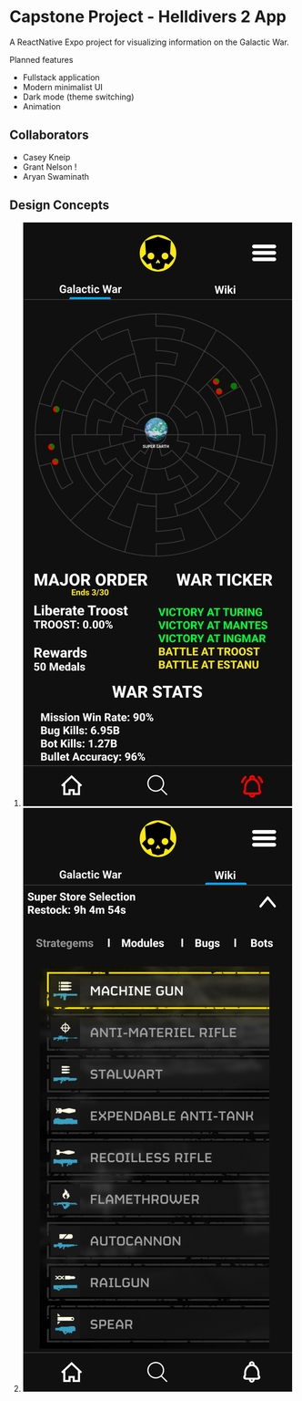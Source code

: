 # Capstone Project - Helldivers 2 App
A ReactNative Expo project for visualizing information on the Galactic War.

Planned features
- Fullstack application
- Modern minimalist UI
- Dark mode (theme switching)
- Animation

## Collaborators
  - Casey Kneip
  - Grant Nelson !
  - Aryan Swaminath

## Design Concepts
1. ![Galactic Map (Home Page)](./assets/home_design.png)
2. ![Wiki Page](./assets/wiki_design.png)
